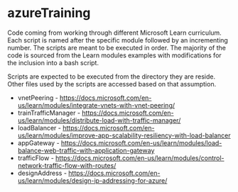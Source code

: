 # azureTraining

Code coming from working through different Microsoft Learn curriculum.  Each script is named after the specific module followed by an incrementing number.  The scripts are meant to be executed in order.  The majority of the code is sourced from the Learn modules examples with modifications for the inclusion into a bash script.

Scripts are expected to be executed from the directory they are reside.  Other files used by the scripts are accessed based on that assumption.

* vnetPeering - https://docs.microsoft.com/en-us/learn/modules/integrate-vnets-with-vnet-peering/
* trainTrafficManager - https://docs.microsoft.com/en-us/learn/modules/distribute-load-with-traffic-manager/
* loadBalancer - https://docs.microsoft.com/en-us/learn/modules/improve-app-scalability-resiliency-with-load-balancer
* appGateway - https://docs.microsoft.com/en-us/learn/modules/load-balance-web-traffic-with-application-gateway
* trafficFlow - https://docs.microsoft.com/en-us/learn/modules/control-network-traffic-flow-with-routes/
* designAddress - https://docs.microsoft.com/en-us/learn/modules/design-ip-addressing-for-azure/


